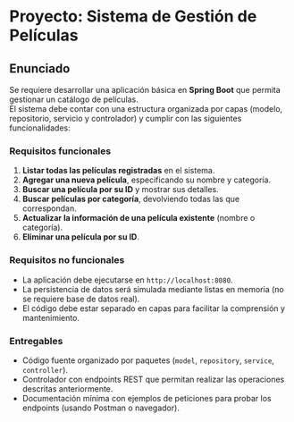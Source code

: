 # Proyecto: Sistema de Gestión de Películas

## Enunciado

Se requiere desarrollar una aplicación básica en **Spring Boot** que permita gestionar un catálogo de películas.  
El sistema debe contar con una estructura organizada por capas (modelo, repositorio, servicio y controlador) y cumplir con las siguientes funcionalidades:

### Requisitos funcionales

1. **Listar todas las películas registradas** en el sistema.
2. **Agregar una nueva película**, especificando su nombre y categoría.
3. **Buscar una película por su ID** y mostrar sus detalles.
4. **Buscar películas por categoría**, devolviendo todas las que correspondan.
5. **Actualizar la información de una película existente** (nombre o categoría).
6. **Eliminar una película por su ID**.

### Requisitos no funcionales

- La aplicación debe ejecutarse en `http://localhost:8080`.
- La persistencia de datos será simulada mediante listas en memoria (no se requiere base de datos real).
- El código debe estar separado en capas para facilitar la comprensión y mantenimiento.

### Entregables

- Código fuente organizado por paquetes (`model`, `repository`, `service`, `controller`).
- Controlador con endpoints REST que permitan realizar las operaciones descritas anteriormente.
- Documentación mínima con ejemplos de peticiones para probar los endpoints (usando Postman o navegador).

